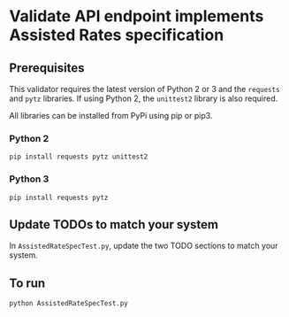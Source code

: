 # Validate API endpoint implements Assisted Rates specification

## Prerequisites

This validator requires the latest version of Python 2 or 3 and the `requests` and `pytz` libraries. If using Python 2, the `unittest2` library is also required.

All libraries can be installed from PyPi using pip or pip3.

### Python 2

    pip install requests pytz unittest2

### Python 3

    pip install requests pytz

## Update TODOs to match your system

In `AssistedRateSpecTest.py`, update the two TODO sections to match your system.

## To run

    python AssistedRateSpecTest.py
